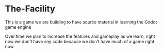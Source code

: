 # The-Facility

This is a game we are building to have source material in learning the Godot game engine

Over time we plan to increase the features and gameplay as we learn, right now we don't have any code because we don't have much of a game right now.
